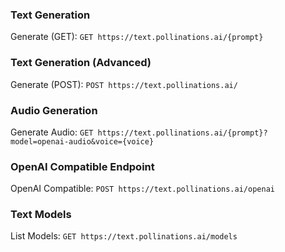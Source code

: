 ### Text Generation
Generate (GET): `GET https://text.pollinations.ai/{prompt}`

### Text Generation (Advanced)
Generate (POST): `POST https://text.pollinations.ai/`

### Audio Generation
Generate Audio: `GET https://text.pollinations.ai/{prompt}?model=openai-audio&voice={voice}`

### OpenAI Compatible Endpoint
OpenAI Compatible: `POST https://text.pollinations.ai/openai`

### Text Models
List Models: `GET https://text.pollinations.ai/models`
